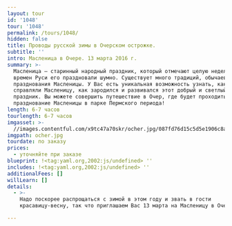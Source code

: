 ```yaml
---
layout: tour
id: '1048'
tour: '1048'
permalink: /tours/1048/
hidden: false
title: Проводы русской зимы в Очерском острожке.
subtitle: ''
intro: Масленица в Очере. 13 марта 2016 г.
summary: >-
  Масленица — старинный народный праздник, который отмечают целую неделю. Еще со
  времен Руси его праздновали шумно. Существует много традиций, обычаев
  празднования Масленицы. У Вас есть уникальная возможность узнать, как раньше
  справляли Масленицу, как зародился и развивался этот добрый и светлый
  праздник. Вы можете совершить путешествие в Очер, где будет проходить
  празднование Масленицы в парке Пермского периода!
length: 6-7 часов
tourlength: 6-7 часов
imgasset: >-
  //images.contentful.com/x9tc47a70skr/ocher.jpg/087fd76d15c5d5e1906c8a4633d6f333/ocher.jpg
imgpath: ocher.jpg
tourdate: по заказу
prices:
  - уточняйте при заказе
blueprint: !<tag:yaml.org,2002:js/undefined> ''
includes: !<tag:yaml.org,2002:js/undefined> ''
additionalFees: []
willLearn: []
details:
  - >-
    Надо поскорее распрощаться с зимой в этом году и звать в гости
    красавицу-весну, так что приглашаем Вас 13 марта на Масленицу в Очер!

---
```

